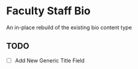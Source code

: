 # Faculty Staff Bio

An in-place rebuild of the existing bio content type

## TODO

- [ ] Add New Generic Title Field
